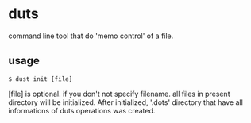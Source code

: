 # duts

command line tool that do 'memo control' of a file.

## usage
```
$ dust init [file]
```
[file] is optional. if you don't not specify filename. all files in present directory will be initialized. After initialized, '.dots' directory that have all informations of duts operations was created.